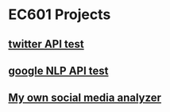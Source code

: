 # EC601 Projects

## [twitter API test](Twitter%20test/)

## [google NLP API test](Google_NLP_test/readme.md)

## [My own social media analyzer](user%20story.md)
